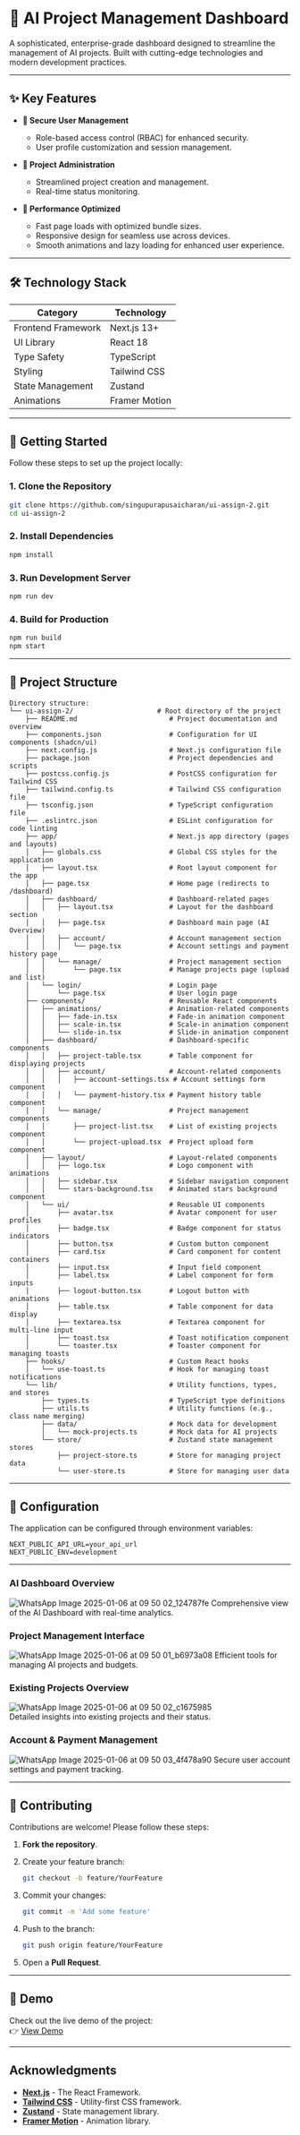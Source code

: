 # 🚀 AI Project Management Dashboard

A sophisticated, enterprise-grade dashboard designed to streamline the management of AI projects. Built with cutting-edge technologies and modern development practices.

---

## ✨ Key Features


- **🔐 Secure User Management**
  - Role-based access control (RBAC) for enhanced security.  
  - User profile customization and session management.  

- **💼 Project Administration** 
  - Streamlined project creation and management.  
  - Real-time status monitoring.   

- **🎯 Performance Optimized**  
  - Fast page loads with optimized bundle sizes.  
  - Responsive design for seamless use across devices.  
  - Smooth animations and lazy loading for enhanced user experience.  

---

## 🛠 Technology Stack

| **Category**         | **Technology**      |
|-----------------------|---------------------|
| Frontend Framework    | Next.js 13+         |
| UI Library            | React 18            |
| Type Safety           | TypeScript          |
| Styling               | Tailwind CSS        |
| State Management      | Zustand             |
| Animations            | Framer Motion       |

---

## 🚀 Getting Started

Follow these steps to set up the project locally:

### 1. Clone the Repository
```bash
git clone https://github.com/singupurapusaicharan/ui-assign-2.git
cd ui-assign-2
```

### 2. Install Dependencies
```bash
npm install
```

### 3. Run Development Server
```bash
npm run dev
```

### 4. Build for Production
```bash
npm run build
npm start
```

---

## 📁 Project Structure

```plaintext
Directory structure:
└── ui-assign-2/                     # Root directory of the project
    ├── README.md                       # Project documentation and overview
    ├── components.json                 # Configuration for UI components (shadcn/ui)
    ├── next.config.js                  # Next.js configuration file
    ├── package.json                    # Project dependencies and scripts
    ├── postcss.config.js               # PostCSS configuration for Tailwind CSS
    ├── tailwind.config.ts              # Tailwind CSS configuration file
    ├── tsconfig.json                   # TypeScript configuration file
    ├── .eslintrc.json                  # ESLint configuration for code linting
    ├── app/                            # Next.js app directory (pages and layouts)
    │   ├── globals.css                 # Global CSS styles for the application
    │   ├── layout.tsx                  # Root layout component for the app
    │   ├── page.tsx                    # Home page (redirects to /dashboard)
    │   ├── dashboard/                  # Dashboard-related pages
    │   │   ├── layout.tsx              # Layout for the dashboard section
    │   │   ├── page.tsx                # Dashboard main page (AI Overview)
    │   │   ├── account/                # Account management section
    │   │   │   └── page.tsx            # Account settings and payment history page
    │   │   └── manage/                 # Project management section
    │   │       └── page.tsx            # Manage projects page (upload and list)
    │   └── login/                      # Login page
    │       └── page.tsx                # User login page
    ├── components/                     # Reusable React components
    │   ├── animations/                 # Animation-related components
    │   │   ├── fade-in.tsx             # Fade-in animation component
    │   │   ├── scale-in.tsx            # Scale-in animation component
    │   │   └── slide-in.tsx            # Slide-in animation component
    │   ├── dashboard/                  # Dashboard-specific components
    │   │   ├── project-table.tsx       # Table component for displaying projects
    │   │   ├── account/                # Account-related components
    │   │   │   ├── account-settings.tsx # Account settings form component
    │   │   │   └── payment-history.tsx # Payment history table component
    │   │   └── manage/                 # Project management components
    │   │       ├── project-list.tsx    # List of existing projects component
    │   │       └── project-upload.tsx  # Project upload form component
    │   ├── layout/                     # Layout-related components
    │   │   ├── logo.tsx                # Logo component with animations
    │   │   ├── sidebar.tsx             # Sidebar navigation component
    │   │   └── stars-background.tsx    # Animated stars background component
    │   └── ui/                         # Reusable UI components
    │       ├── avatar.tsx              # Avatar component for user profiles
    │       ├── badge.tsx               # Badge component for status indicators
    │       ├── button.tsx              # Custom button component
    │       ├── card.tsx                # Card component for content containers
    │       ├── input.tsx               # Input field component
    │       ├── label.tsx               # Label component for form inputs
    │       ├── logout-button.tsx       # Logout button with animations
    │       ├── table.tsx               # Table component for data display
    │       ├── textarea.tsx            # Textarea component for multi-line input
    │       ├── toast.tsx               # Toast notification component
    │       └── toaster.tsx             # Toaster component for managing toasts
    ├── hooks/                          # Custom React hooks
    │   └── use-toast.ts                # Hook for managing toast notifications
    └── lib/                            # Utility functions, types, and stores
        ├── types.ts                    # TypeScript type definitions
        ├── utils.ts                    # Utility functions (e.g., class name merging)
        ├── data/                       # Mock data for development
        │   └── mock-projects.ts        # Mock data for AI projects
        └── store/                      # Zustand state management stores
            ├── project-store.ts        # Store for managing project data
            └── user-store.ts           # Store for managing user data
```

---

## 🔧 Configuration

The application can be configured through environment variables:

```env
NEXT_PUBLIC_API_URL=your_api_url
NEXT_PUBLIC_ENV=development
```

---


### **AI Dashboard Overview**

![WhatsApp Image 2025-01-06 at 09 50 02_124787fe](https://github.com/user-attachments/assets/d183657e-2f3e-4a80-bfba-02d85ab2d3f0)
Comprehensive view of the AI Dashboard with real-time analytics.

### **Project Management Interface**
![WhatsApp Image 2025-01-06 at 09 50 01_b6973a08](https://github.com/user-attachments/assets/d01316d8-8444-40a5-8022-967192df7dcd)
Efficient tools for managing AI projects and budgets.

### **Existing Projects Overview**
![WhatsApp Image 2025-01-06 at 09 50 02_c1675985](https://github.com/user-attachments/assets/c6875a1f-5619-44cb-9f7f-f5d5e94e756a)  
Detailed insights into existing projects and their status.

### **Account & Payment Management**
![WhatsApp Image 2025-01-06 at 09 50 03_4f478a90](https://github.com/user-attachments/assets/67ee3d44-ae8b-4d0b-b4f8-96c7268abfa5) 
Secure user account settings and payment tracking.

---


## 🤝 Contributing

Contributions are welcome! Please follow these steps:

1. **Fork the repository**.  
2. Create your feature branch:  
   ```bash
   git checkout -b feature/YourFeature
   ```
   
3. Commit your changes:  
   ```bash
   git commit -m 'Add some feature'
   ```
   
5. Push to the branch:  
   ```bash
   git push origin feature/YourFeature
   ```
   
6. Open a **Pull Request**.  

---

## 🎥 Demo

Check out the live demo of the project:  
👉 [View Demo](https://drive.google.com/file/d/1wMhVsEbIVeYaLc3UTbDg4DlNgmy5-D9U/view?usp=sharing)

---

## Acknowledgments

- **[Next.js](https://nextjs.org/)** - The React Framework.  
- **[Tailwind CSS](https://tailwindcss.com/)** - Utility-first CSS framework.  
- **[Zustand](https://zustand-demo.pmnd.rs/)** - State management library.  
- **[Framer Motion](https://www.framer.com/motion/)** - Animation library.   

